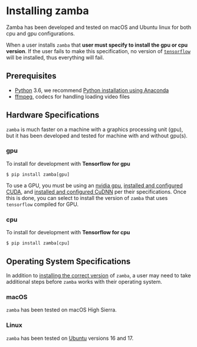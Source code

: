 # Installing zamba


Zamba has been developed and tested on macOS and Ubuntu linux for both cpu and
gpu configurations.

When a user installs `zamba` that **user must specify to install the gpu or cpu
 version**. If the user fails to make this specification, no version of
[`tensorflow`](https://www.tensorflow.org/) will be installed, thus everything
will fail.

## Prerequisites

 - [Python](https://www.python.org/) 3.6, we recommend [Python installation using Anaconda](https://www.anaconda.com/download/)
 - [ffmpeg](https://www.ffmpeg.org/download.html), codecs for handling loading video files


## Hardware Specifications

`zamba` is much faster on a machine with a graphics processing unit (gpu), but
 it has been developed and tested for machine with and without gpu(s).


### gpu

To install for development with **Tensorflow for gpu**

```console
$ pip install zamba[gpu]
```

To use a GPU, you must be using an
[nvidia gpu](https://www.nvidia.com/Download/index.aspx?lang=en-us),
[installed and configured CUDA](https://developer.nvidia.com/cuda-downloads),
and [installed and configured CuDNN](https://developer.nvidia.com/cudnn) per
their specifications. Once this is done, you can select to install the version
 of `zamba` that uses `tensorflow` compiled for GPU.


### cpu

To install for development with **Tensorflow for cpu**

```console
$ pip install zamba[cpu]
```


## Operating System Specifications

In addition to [installing the correct version](#hardware) of `zamba`, a user
may need to take additional steps before `zamba` works with their operating system.


### macOS

`zamba` has been tested on macOS High Sierra.


### Linux

`zamba` has been tested on [Ubuntu](https://www.ubuntu.com/) versions 16 and 17.


